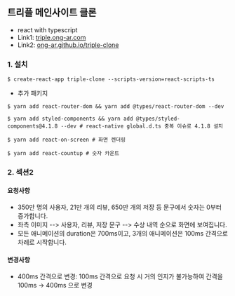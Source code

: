 ## 트리플 메인사이트 클론

- react with typescript
- Link1: [triple.ong-ar.com](https://triple.ong-ar.com)
- Link2: [ong-ar.github.io/triple-clone](https://ong-ar.github.io/triple-clone)

### 1. 설치

```
$ create-react-app triple-clone --scripts-version=react-scripts-ts
```

- 추가 패키지

```
$ yarn add react-router-dom && yarn add @types/react-router-dom --dev

$ yarn add styled-components && yarn add @types/styled-components@4.1.8 --dev # react-native global.d.ts 중복 이슈로 4.1.8 설치

$ yarn add react-on-screen # 화면 렌더링

$ yarn add react-countup # 숫자 카운트
```

### 2. 섹션2

#### 요청사항

- 350만 명의 사용자, 21만 개의 리뷰, 650만 개의 저장 등 문구에서 숫자는 0부터 증가합니다.
- 좌측 이미지 --> 사용자, 리뷰, 저장 문구 --> 수상 내역 순으로 화면에 보여집니다.
- 모든 애니메이션의 duration은 700ms이고, 3개의 애니메이션은 100ms 간격으로 차례로 시작합니다.

#### 변경사항

- 400ms 간격으로 변경: 100ms 간격으로 요청 시 거의 인지가 불가능하여 간격을 100ms -> 400ms 으로 변경

